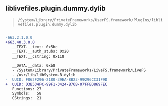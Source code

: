 ## liblivefiles.plugin.dummy.dylib

> `/System/Library/PrivateFrameworks/UserFS.framework/PlugIns/liblivefiles.plugin.dummy.dylib`

```diff

-663.2.1.0.0
+663.40.3.0.0
   __TEXT.__text: 0x5bc
   __TEXT.__auth_stubs: 0x20
   __TEXT.__cstring: 0x118

   __DATA.__data: 0xb8
   - /System/Library/PrivateFrameworks/LiveFS.framework/LiveFS
   - /usr/lib/libSystem.B.dylib
-  UUID: F862F296-2180-39EA-8B23-99296CC31F9D
+  UUID: D3B534FC-99F1-3424-B76B-07FFBD869FEC
   Functions: 27
   Symbols:   58
   CStrings:  21

```
